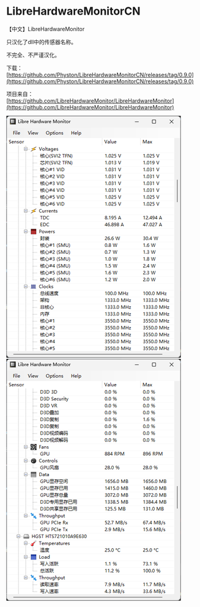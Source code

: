# LibreHardwareMonitorCN
【中文】LibreHardwareMonitor

只汉化了dll中的传感器名称。

不完全、不严谨汉化。

下载：[https://github.com/Physton/LibreHardwareMonitorCN/releases/tag/0.9.0](https://github.com/Physton/LibreHardwareMonitorCN/releases/tag/0.9.0)

项目来自：[https://github.com/LibreHardwareMonitor/LibreHardwareMonitor](https://github.com/LibreHardwareMonitor/LibreHardwareMonitor)

![screenshot-1.png](https://raw.githubusercontent.com/Physton/LibreHardwareMonitorCN/main/screenshot-1.png)
![screenshot-2.png](https://raw.githubusercontent.com/Physton/LibreHardwareMonitorCN/main/screenshot-2.png)
